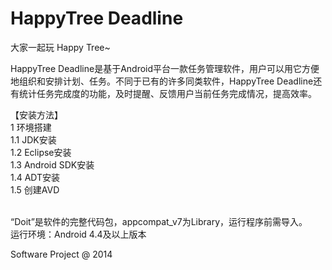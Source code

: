 HappyTree Deadline
============================================================

<p>大家一起玩 Happy Tree~</p>
<p>HappyTree Deadline是基于Android平台一款任务管理软件，用户可以用它方便地组织和安排计划、任务。不同于已有的许多同类软件，HappyTree Deadline还有统计任务完成度的功能，及时提醒、反馈用户当前任务完成情况，提高效率。</p>

【安装方法】<br>
1 环境搭建<br>
1.1    JDK安装<br>
1.2    Eclipse安装<br>
1.3    Android SDK安装<br>
1.4    ADT安装<br>
1.5    创建AVD<br><br>

“Doit”是软件的完整代码包，appcompat_v7为Library，运行程序前需导入。<br>
运行环境：Android 4.4及以上版本<br>

Software Project @ 2014

